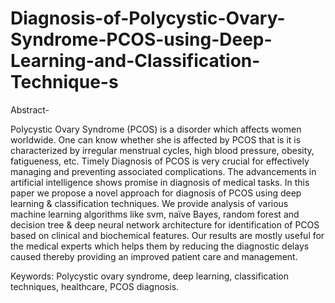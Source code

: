 # Diagnosis-of-Polycystic-Ovary-Syndrome-PCOS-using-Deep-Learning-and-Classification-Technique-s

Abstract-

 Polycystic Ovary Syndrome (PCOS) is a disorder which affects women worldwide. One can know whether she is affected by PCOS that is it is characterized by irregular menstrual cycles, high blood pressure, obesity, fatigueness, etc. Timely Diagnosis of PCOS is very crucial for effectively managing and preventing associated complications. The advancements in artificial intelligence shows promise in diagnosis of medical tasks. In this paper we propose a novel approach for diagnosis of PCOS using deep learning & classification techniques. We provide analysis of various machine learning algorithms like svm, naïve Bayes, random forest and decision tree & deep neural network architecture for identification of PCOS based on clinical and biochemical features. Our results are mostly useful for the medical experts which helps them by reducing the diagnostic delays caused thereby providing an improved patient care and management.

Keywords: Polycystic ovary syndrome, deep learning, classification techniques, healthcare, PCOS diagnosis.
